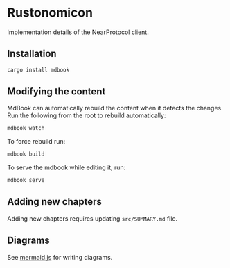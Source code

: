 # Rustonomicon

Implementation details of the NearProtocol client.

## Installation

```sh
cargo install mdbook
```

## Modifying the content

MdBook can automatically rebuild the content when it detects the changes. Run the following from the root to rebuild automatically:

```sh
mdbook watch
```

To force rebuild run:

```sh
mdbook build
```

To serve the mdbook while editing it, run:

```sh
mdbook serve
```

## Adding new chapters
Adding new chapters requires updating `src/SUMMARY.md` file.

## Diagrams
See [mermaid.js](https://github.com/knsv/mermaid) for writing diagrams.
